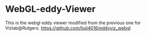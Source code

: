 # WebGL-eddy-Viewer
This is the webgl eddy viewer modified from the previous one for Vizlab@Rutgers. https://github.com/liuli4016/eddyviz_webgl
